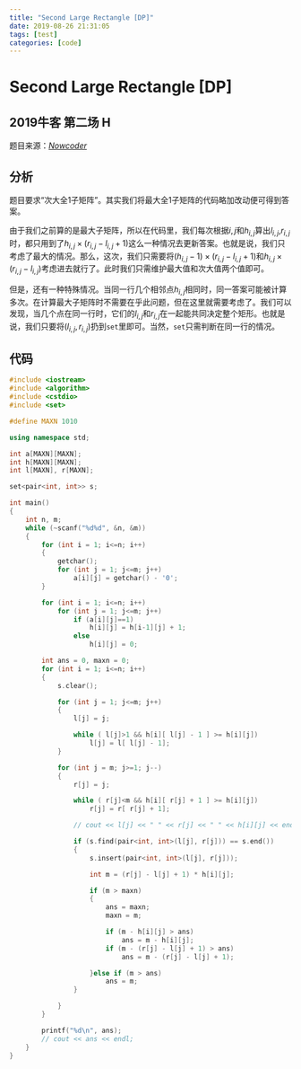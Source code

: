 ```yaml
---
title: "Second Large Rectangle [DP]"
date: 2019-08-26 21:31:05
tags: [test]
categories: [code]
---
```


# Second Large Rectangle [DP]

## 2019牛客 第二场 H

<!--more-->

题目来源：[_Nowcoder_](https://ac.nowcoder.com/acm/contest/882/H)

## 分析

题目要求“次大全1子矩阵”。其实我们将最大全1子矩阵的代码略加改动便可得到答案。

由于我们之前算的是最大子矩阵，所以在代码里，我们每次根据$i, j$和$h_{i,j}$算出$l_{i,j}$,$r_{i,j}$时，都只用到了$h_{i,j} \times (r_{i,j} - l_{i,j} + 1)$这么一种情况去更新答案。也就是说，我们只考虑了最大的情况。那么，这次，我们只需要将$(h_{i,j} - 1) \times (r_{i,j} - l_{i,j} + 1)$和$h_{i,j} \times (r_{i,j} - l_{i,j})$考虑进去就行了。此时我们只需维护最大值和次大值两个值即可。

但是，还有一种特殊情况。当同一行几个相邻点$h_{i,j}$相同时，同一答案可能被计算多次。在计算最大子矩阵时不需要在乎此问题，但在这里就需要考虑了。我们可以发现，当几个点在同一行时，它们的$l_{i,j}$和$r_{i,j}$在一起能共同决定整个矩形。也就是说，我们只要将$(l_{i,j},r_{i,j})$扔到`set`里即可。当然，`set`只需判断在同一行的情况。

## 代码

```C++
#include <iostream>
#include <algorithm>
#include <cstdio>
#include <set>

#define MAXN 1010

using namespace std;

int a[MAXN][MAXN];
int h[MAXN][MAXN];
int l[MAXN], r[MAXN];

set<pair<int, int>> s;

int main()
{
    int n, m;
    while (~scanf("%d%d", &n, &m))
    {
        for (int i = 1; i<=n; i++)
        {
            getchar();
            for (int j = 1; j<=m; j++)
                a[i][j] = getchar() - '0';
        }

        for (int i = 1; i<=n; i++)
            for (int j = 1; j<=m; j++)
                if (a[i][j]==1)
                    h[i][j] = h[i-1][j] + 1;
                else
                    h[i][j] = 0;

        int ans = 0, maxn = 0;
        for (int i = 1; i<=n; i++)
        {
            s.clear();

            for (int j = 1; j<=m; j++)
            {
                l[j] = j;

                while ( l[j]>1 && h[i][ l[j] - 1 ] >= h[i][j])
                    l[j] = l[ l[j] - 1];
            }

            for (int j = m; j>=1; j--)
            {
                r[j] = j;

                while ( r[j]<m && h[i][ r[j] + 1 ] >= h[i][j])
                    r[j] = r[ r[j] + 1];

                // cout << l[j] << " " << r[j] << " " << h[i][j] << endl;

                if (s.find(pair<int, int>(l[j], r[j])) == s.end())
                {
                    s.insert(pair<int, int>(l[j], r[j]));

                    int m = (r[j] - l[j] + 1) * h[i][j];

                    if (m > maxn)
                    {
                        ans = maxn;
                        maxn = m;

                        if (m - h[i][j] > ans)
                            ans = m - h[i][j];
                        if (m - (r[j] - l[j] + 1) > ans)
                            ans = m - (r[j] - l[j] + 1);

                    }else if (m > ans)
                        ans = m;
                }

            }
        }

        printf("%d\n", ans);
        // cout << ans << endl;
    }
}
```
